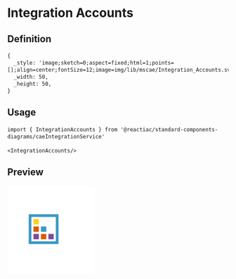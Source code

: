# Integration Accounts

## Definition

```
{
  _style: 'image;sketch=0;aspect=fixed;html=1;points=[];align=center;fontSize=12;image=img/lib/mscae/Integration_Accounts.svg;strokeColor=none;',
  _width: 50,
  _height: 50,
}
```

## Usage

```
import { IntegrationAccounts } from '@reactiac/standard-components-diagrams/caeIntegrationService'

<IntegrationAccounts/>
```

## Preview

<img src="./integration-accounts.png" width="200"/>
